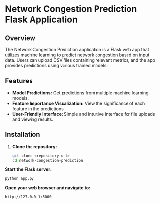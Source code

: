 # Network Congestion Prediction Flask Application

## Overview

The Network Congestion Prediction application is a Flask web app that utilizes machine learning to predict network congestion based on input data. Users can upload CSV files containing relevant metrics, and the app provides predictions using various trained models.

## Features

- **Model Predictions:** Get predictions from multiple machine learning models.
- **Feature Importance Visualization:** View the significance of each feature in the predictions.
- **User-Friendly Interface:** Simple and intuitive interface for file uploads and viewing results.


## Installation

1. **Clone the repository:**
   ```bash
   git clone <repository-url>
   cd network-congestion-prediction

**Start the Flask server:**
```
python app.py
```
**Open your web browser and navigate to:**
```
http://127.0.0.1:5000
```
